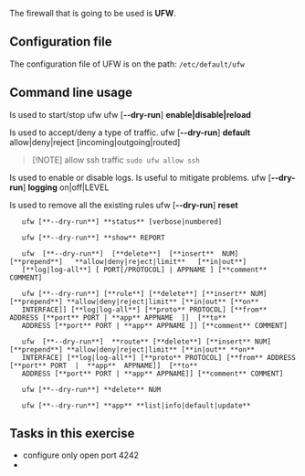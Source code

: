 The firewall that is going to be used is **UFW**.

## Configuration file
The configuration file of UFW is on the path:
 `/etc/default/ufw`
## Command line usage
Is used to start/stop ufw
	  ufw [**--dry-run**] **enable|disable|reload**

Is used to accept/deny a type of traffic.
       ufw [**--dry-run**] **default** allow|deny|reject [incoming|outgoing|routed]
> [!NOTE] allow ssh traffic
> `sudo ufw allow ssh`

Is used to enable or disable logs. Is useful to mitigate problems.
       ufw [**--dry-run**] **logging** on|off|LEVEL

Is used to remove all the existing rules
       ufw [**--dry-run**] **reset**

       ufw [**--dry-run**] **status** [verbose|numbered]

       ufw [**--dry-run**] **show** REPORT

       ufw  [**--dry-run**]  [**delete**]  [**insert**  NUM]   [**prepend**]   **allow|deny|reject|limit**   [**in|out**]
       [**log|log-all**] [ PORT[/PROTOCOL] | APPNAME ] [**comment** COMMENT]

       ufw [**--dry-run**] [**rule**] [**delete**] [**insert** NUM] [**prepend**] **allow|deny|reject|limit** [**in|out** [**on**
       INTERFACE]] [**log|log-all**] [**proto** PROTOCOL] [**from** ADDRESS [**port** PORT | **app** APPNAME  ]]  [**to**
       ADDRESS [**port** PORT | **app** APPNAME ]] [**comment** COMMENT]

       ufw  [**--dry-run**]  **route** [**delete**] [**insert** NUM] [**prepend**] **allow|deny|reject|limit** [**in|out** **on**
       INTERFACE] [**log|log-all**] [**proto** PROTOCOL] [**from** ADDRESS [**port** PORT  |  **app**  APPNAME]]  [**to**
       ADDRESS [**port** PORT | **app** APPNAME]] [**comment** COMMENT]

       ufw [**--dry-run**] **delete** NUM

       ufw [**--dry-run**] **app** **list|info|default|update**
## Tasks in this exercise
- configure only open port 4242
- 